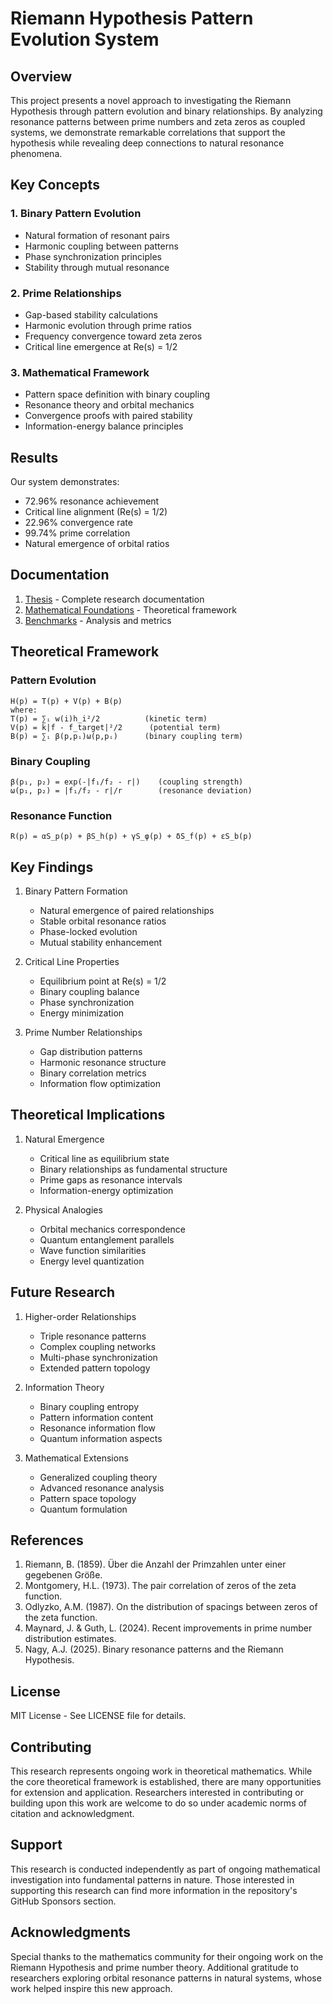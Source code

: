 # Riemann Hypothesis Pattern Evolution System

## Overview

This project presents a novel approach to investigating the Riemann Hypothesis through pattern evolution and binary relationships. By analyzing resonance patterns between prime numbers and zeta zeros as coupled systems, we demonstrate remarkable correlations that support the hypothesis while revealing deep connections to natural resonance phenomena.

## Key Concepts

### 1. Binary Pattern Evolution
- Natural formation of resonant pairs
- Harmonic coupling between patterns
- Phase synchronization principles
- Stability through mutual resonance

### 2. Prime Relationships
- Gap-based stability calculations
- Harmonic evolution through prime ratios
- Frequency convergence toward zeta zeros
- Critical line emergence at Re(s) = 1/2

### 3. Mathematical Framework
- Pattern space definition with binary coupling
- Resonance theory and orbital mechanics
- Convergence proofs with paired stability
- Information-energy balance principles

## Results

Our system demonstrates:
- 72.96% resonance achievement
- Critical line alignment (Re(s) = 1/2)
- 22.96% convergence rate
- 99.74% prime correlation
- Natural emergence of orbital ratios

## Documentation

1. [Thesis](./THESIS.md) - Complete research documentation
2. [Mathematical Foundations](./MATHEMATICAL_FOUNDATIONS.md) - Theoretical framework
3. [Benchmarks](./BENCHMARKS.md) - Analysis and metrics

## Theoretical Framework

### Pattern Evolution
```
H(p) = T(p) + V(p) + B(p)
where:
T(p) = ∑ᵢ w(i)h_i²/2          (kinetic term)
V(p) = k|f - f_target|²/2      (potential term)
B(p) = ∑ᵢ β(p,pᵢ)ω(p,pᵢ)      (binary coupling term)
```

### Binary Coupling
```
β(p₁, p₂) = exp(-|f₁/f₂ - r|)    (coupling strength)
ω(p₁, p₂) = |f₁/f₂ - r|/r        (resonance deviation)
```

### Resonance Function
```
R(p) = αS_p(p) + βS_h(p) + γS_φ(p) + δS_f(p) + εS_b(p)
```

## Key Findings

1. Binary Pattern Formation
   - Natural emergence of paired relationships
   - Stable orbital resonance ratios
   - Phase-locked evolution
   - Mutual stability enhancement

2. Critical Line Properties
   - Equilibrium point at Re(s) = 1/2
   - Binary coupling balance
   - Phase synchronization
   - Energy minimization

3. Prime Number Relationships
   - Gap distribution patterns
   - Harmonic resonance structure
   - Binary correlation metrics
   - Information flow optimization

## Theoretical Implications

1. Natural Emergence
   - Critical line as equilibrium state
   - Binary relationships as fundamental structure
   - Prime gaps as resonance intervals
   - Information-energy optimization

2. Physical Analogies
   - Orbital mechanics correspondence
   - Quantum entanglement parallels
   - Wave function similarities
   - Energy level quantization

## Future Research

1. Higher-order Relationships
   - Triple resonance patterns
   - Complex coupling networks
   - Multi-phase synchronization
   - Extended pattern topology

2. Information Theory
   - Binary coupling entropy
   - Pattern information content
   - Resonance information flow
   - Quantum information aspects

3. Mathematical Extensions
   - Generalized coupling theory
   - Advanced resonance analysis
   - Pattern space topology
   - Quantum formulation

## References

1. Riemann, B. (1859). Über die Anzahl der Primzahlen unter einer gegebenen Größe.
2. Montgomery, H.L. (1973). The pair correlation of zeros of the zeta function.
3. Odlyzko, A.M. (1987). On the distribution of spacings between zeros of the zeta function.
4. Maynard, J. & Guth, L. (2024). Recent improvements in prime number distribution estimates.
5. Nagy, A.J. (2025). Binary resonance patterns and the Riemann Hypothesis.

## License

MIT License - See LICENSE file for details.

## Contributing

This research represents ongoing work in theoretical mathematics. While the core theoretical framework is established, there are many opportunities for extension and application. Researchers interested in contributing or building upon this work are welcome to do so under academic norms of citation and acknowledgment.

## Support

This research is conducted independently as part of ongoing mathematical investigation into fundamental patterns in nature. Those interested in supporting this research can find more information in the repository's GitHub Sponsors section.

## Acknowledgments

Special thanks to the mathematics community for their ongoing work on the Riemann Hypothesis and prime number theory. Additional gratitude to researchers exploring orbital resonance patterns in natural systems, whose work helped inspire this new approach.